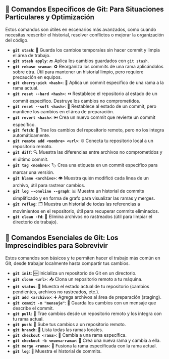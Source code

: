 ## 🔧 Comandos Específicos de Git: Para Situaciones Particulares y Optimización
Estos comandos son útiles en escenarios más avanzados, como cuando necesitas reescribir el historial, resolver conflictos o mejorar la organización del código.

- **`git stash`**: 🛅 Guarda los cambios temporales sin hacer commit y limpia el área de trabajo.
- **`git stash apply`**: 🔙 Aplica los cambios guardados con `git stash`.
- **`git rebase <rama>`**: ♻️ Reorganiza los commits de una rama aplicándolos sobre otra. Útil para mantener un historial limpio, pero requiere precaución en equipos.
- **`git cherry-pick <hash>`**: 🍒 Aplica un commit específico de una rama a la rama actual.
- **`git reset --hard <hash>`**: ⏪ Restablece el repositorio al estado de un commit específico. Destruye los cambios no comprometidos.
- **`git reset --soft <hash>`**: 🧶 Restablece al estado de un commit, pero mantiene los cambios en el área de preparación.
- **`git revert <hash>`**: ⏮️ Crea un nuevo commit que revierte un commit específico.
- **`git fetch`**: 📡 Trae los cambios del repositorio remoto, pero no los integra automáticamente.
- **`git remote add <nombre> <url>`**: 🌐 Conecta tu repositorio local a un repositorio remoto.
- **`git diff`**: 🔍 Muestra las diferencias entre archivos no comprometidos y el último commit.
- **`git tag <nombre>`**: 🏷️ Crea una etiqueta en un commit específico para marcar una versión.
- **`git blame <archivo>`**: 👁️ Muestra quién modificó cada línea de un archivo, útil para rastrear cambios.
- **`git log --oneline --graph`**: 📊 Muestra un historial de commits simplificado y en forma de grafo para visualizar las ramas y merges.
- **`git reflog`**: 🗂️ Muestra un historial de todas las referencias a movimientos en el repositorio, útil para recuperar commits eliminados.
- **`git clean -fd`**: 🧹 Elimina archivos no rastreados (útil para limpiar el directorio de trabajo).

## 🚀 Comandos Esenciales de Git: Los Imprescindibles para Sobrevivir
Estos comandos son básicos y te permiten hacer el trabajo más común en Git, desde trabajar localmente hasta compartir tus cambios.

- **`git init`**: 🆕 Inicializa un repositorio de Git en un directorio.
- **`git clone <url>`**: 📥 Clona un repositorio remoto a tu máquina.
- **`git status`**: 🧐 Muestra el estado actual de tu repositorio (cambios pendientes, archivos no rastreados, etc.).
- **`git add <archivo>`**: ➕ Agrega archivos al área de preparación (staging).
- **`git commit -m "mensaje"`**: 💾 Guarda los cambios con un mensaje que describe el commit.
- **`git pull`**: 🔄 Trae cambios desde un repositorio remoto y los integra con tu rama actual.
- **`git push`**: 🚀 Sube tus cambios a un repositorio remoto.
- **`git branch`**: 🌿 Lista todas las ramas locales.
- **`git checkout <rama>`**: 🔀 Cambia a una rama específica.
- **`git checkout -b <nueva-rama>`**: 🌱 Crea una nueva rama y cambia a ella.
- **`git merge <rama>`**: 🤝 Fusiona la rama especificada con la rama actual.
- **`git log`**: 📜 Muestra el historial de commits.